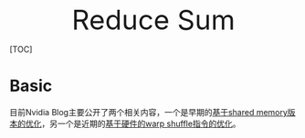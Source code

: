 <div align='center' ><font size='70'>Reduce Sum</font></div>

[TOC]

# Basic

目前Nvidia Blog主要公开了两个相关内容，一个是早期的[基于shared memory版本的优化](SharedMemVer.md)，另一个是近期的[基于硬件的warp shuffle指令的优化](WarpShuffle.md)。


